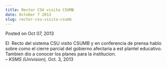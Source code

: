```yaml
---
title: Rector CSU visita CSUMB
date: October 7 2013
slug: rector-csu-visita-csumb
---
```


 



<span class="date">Posted on Oct 07, 2013    </span>
<p>El &#xA0;Recto del sistema CSU visito CSUMB y en conferencia de
prensa hablo sobre como el cierre parcial del gobierno afectaria a
est plantel educativo. Tambien dio a conocer los planes para la
institucion.<br>
&#x2013; <em>KSMS (Univision),</em> Oct. 3, 2013</br></p>





 
